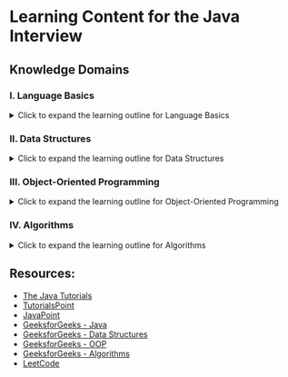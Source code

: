 # Learning Content for the Java Interview

## Knowledge Domains

### I. Language Basics 
<details>
<summary>Click to expand the learning outline for Language Basics</summary>
<table>
 <tr>
  <td style="font-weight: bold; font-size: medium">Knowledge Domain</td>
  <td style="font-weight: bold; font-size: medium">Topic</td>
  <td style="font-weight: bold; font-size: medium">Sub Topics</td>
 </tr>
 <tr>
  <td rowspan=38>I. Language Basics</td>
  <td>1. Java Releases and Evolution</td>
  <td>&nbsp;</td>
 </tr>
 <tr>
  <td>2. Compilation</td>
  <td>&nbsp;</td>
 </tr>
 <tr>
  <td rowspan=4>3. Running Java Code</td>
  <td>1. Java Virtual Machine</td>
 </tr>
 <tr>
  <td>2. Java Runtime Environment</td>
 </tr>
 <tr>
  <td>3. Java Development Toolkit</td>
 </tr>
 <tr>
  <td>4. Class Path</td>
 </tr>
 <tr>
  <td rowspan=7>3. Variables</td>
  <td>1. Declaration and Initialization</td>
 </tr>
 <tr>
  <td>2. Memory Location and Lifecycle</td>
 </tr>
 <tr>
  <td>3. Garbage Collection</td>
 </tr>
 <tr>
  <td>4. Primitive Types</td>
 </tr>
 <tr>
  <td>5. Non-Primitive Types</td>
 </tr>
 <tr>
  <td>6. Casting</td>
 </tr>
 <tr>
  <td>7. Final Variables</td>
 </tr>
 <tr>
  <td rowspan=4>4. Methods</td>
  <td>1. Signature</td>
 </tr>
 <tr>
  <td>2. Static Method</td>
 </tr>
 <tr>
  <td>3. Instance Method</td>
 </tr>
 <tr>
  <td>4. Pass by Value or Pass by Reference</td>
 </tr>
 <tr>
  <td>5. OperatorPrecedence</td>
  <td>&nbsp;</td>
 </tr>
 <tr>
  <td>6. Math Operations</td>
  <td>&nbsp;</td>
 </tr>
 <tr>
  <td>7. String Manipulation</td>
  <td>&nbsp;</td>
 </tr>
 <tr>
  <td rowspan=2>8. Conditionals</td>
  <td>1. If Statement</td>
 </tr>
 <tr>
  <td>2. Switch Statement</td>
 </tr>
 <tr>
  <td rowspan=4>9. Loops</td>
  <td>1. For Loop</td>
 </tr>
 <tr>
  <td>2. While Loop</td>
 </tr>
 <tr>
  <td>3. Do-While Loop</td>
 </tr>
 <tr>
  <td>4. Recursion</td>
 </tr>
 <tr>
  <td rowspan=3>10. I/O Streams</td>
  <td>1. Standard Input</td>
 </tr>
 <tr>
  <td>2. Standard Output</td>
 </tr>
 <tr>
  <td>3. Standard Error</td>
 </tr>
 <tr>
  <td rowspan=2>11. Exceptions</td>
  <td>1. Checked Exception</td>
 </tr>
 <tr>
  <td>2. Unchecked Exception</td>
 </tr>
 <tr>
  <td rowspan=5>12. Multi-Threading (Basic)</td>
  <td>1. Process</td>
 </tr>
 <tr>
  <td>2. Thread</td>
 </tr>
 <tr>
  <td>3. Fork / Join</td>
 </tr>
 <tr>
  <td>4. Mutex</td>
 </tr>
 <tr>
  <td>5. Race Condition</td>
 </tr>
 <tr>
  <td>13. Generic</td>
  <td>&nbsp;</td>
 </tr>
 <tr>
  <td>14. Differences between C++ and Java</td>
  <td>&nbsp;</td>
 </tr>
</table>
</details>

### II. Data Structures 
<details>
<summary>Click to expand the learning outline for Data Structures</summary>

<table>
 <tr>
  <td style="font-weight: bold; font-size: medium">Knowledge Domain</td>
  <td style="font-weight: bold; font-size: medium">Topic</td>
  <td style="font-weight: bold; font-size: medium">Sub Topics</td>
 </tr>
 <tr>
  <td rowspan=22>II. Data Structures</td>
  <td>1. Array</td>
  <td>&nbsp;</td>
 </tr>
 <tr>
  <td>2. Collection Interface</td>
  <td>&nbsp;</td>
 </tr>
 <tr>
  <td rowspan=2>3. List</td>
  <td>1. ArrayList</td>
 </tr>
 <tr>
  <td>2. LinkedList</td>
 </tr>
 <tr>
  <td rowspan=2>4. Set</td>
  <td>1. HashSet</td>
 </tr>
 <tr>
  <td>2. TreeSet</td>
 </tr>
 <tr>
  <td rowspan=2>5. Map</td>
  <td>1. HashMap</td>
 </tr>
 <tr>
  <td>2. TreeMap</td>
 </tr>
 <tr>
  <td>6. Stack</td>
  <td>&nbsp;</td>
 </tr>
 <tr>
  <td rowspan=2>7. Queue</td>
  <td>1. Deque</td>
 </tr>
 <tr>
  <td>2. Priority Queue</td>
 </tr>
 <tr>
  <td rowspan=2>8. Tree</td>
  <td>1. Binary Tree</td>
 </tr>
 <tr>
  <td>2. BST</td>
 </tr>
 <tr>
  <td rowspan=4>9. Graph</td>
  <td>1. Directed</td>
 </tr>
 <tr>
  <td>2. Undirected</td>
 </tr>
 <tr>
  <td>3. Acyclic Graph</td>
 </tr>
 <tr>
  <td>4. DAG</td>
 </tr>
 <tr>
  <td rowspan=5>10. Manipulating Data Structures</td>
  <td>1. Arrays</td>
 </tr>
 <tr>
  <td>2. Collections</td>
 </tr>
 <tr>
  <td>3. Iterations</td>
 </tr>
 <tr>
  <td>4. Lambda Expressions</td>
 </tr>
 <tr>
  <td>5. Streams</td>
 </tr>
</table>

</details>

### III. Object-Oriented Programming 
<details>
<summary>Click to expand the learning outline for Object-Oriented Programming</summary>

<table>
 <tr>
  <td style="font-weight: bold; font-size: medium">Knowledge Domain</td>
  <td style="font-weight: bold; font-size: medium">Topic</td>
  <td style="font-weight: bold; font-size: medium">Sub Topics</td>
 </tr>
 <tr>
  <td rowspan=36>III. Object-Oriented Programming</td>
  <td rowspan=15>1. Class &amp;Object</td>
  <td>1. What are Classes and Objects?</td>
 </tr>
 <tr>
  <td>2. Instantiation and the life cycle of an object</td>
 </tr>
 <tr>
  <td>3. Declaring and Implementing a Class</td>
 </tr>
 <tr>
  <td>4. Access Modifiers</td>
 </tr>
 <tr>
  <td>5. Data Member</td>
 </tr>
 <tr>
  <td>6. Method</td>
 </tr>
 <tr>
  <td>7. Types of Constructors</td>
 </tr>
 <tr>
  <td>8. Nested Class</td>
 </tr>
 <tr>
  <td>9. Accessor</td>
 </tr>
 <tr>
  <td>10. Static Variable</td>
 </tr>
 <tr>
  <td>11. Static Method</td>
 </tr>
 <tr>
  <td>12. Final Class</td>
 </tr>
 <tr>
  <td>13. Final Method</td>
 </tr>
 <tr>
  <td>14. Enum</td>
 </tr>
 <tr>
  <td>15. Date / Time Objects</td>
 </tr>
 <tr>
  <td rowspan=5>2. Inheritance</td>
  <td>1. What is Inheritance?</td>
 </tr>
 <tr>
  <td>2. Types of Inheritance</td>
 </tr>
 <tr>
  <td>3. Advantages of Inheritance</td>
 </tr>
 <tr>
  <td>4. Object Class</td>
 </tr>
 <tr>
  <td>5. Casting and instanceof</td>
 </tr>
 <tr>
  <td rowspan=4>3. Polymorphism</td>
  <td>1. What is Polymorphism?</td>
 </tr>
 <tr>
  <td>2. Method Overriding</td>
 </tr>
 <tr>
  <td>3. Method Overloading</td>
 </tr>
 <tr>
  <td>4. Static vs. Dynamic Polymorphism</td>
 </tr>
 <tr>
  <td rowspan=5>4. Abstract Classes and Interfaces</td>
  <td>1. Abstraction</td>
 </tr>
 <tr>
  <td>2. Abstract Classes</td>
 </tr>
 <tr>
  <td>3. Abstract Methods</td>
 </tr>
 <tr>
  <td>4. Interfaces</td>
 </tr>
 <tr>
  <td>5. Multiple Inheritance</td>
 </tr>
 <tr>
  <td rowspan=7>5. Further OOP Principles</td>
  <td>1. Composition</td>
 </tr>
 <tr>
  <td>2. Composition vs. Inheritance: Advantages and Disadvantages</td>
 </tr>
 <tr>
  <td>3. Association</td>
 </tr>
 <tr>
  <td>4. Aggregation</td>
 </tr>
 <tr>
  <td>5. Encapsulation</td>
 </tr>
 <tr>
  <td>6. Single Responsibility Principle</td>
 </tr>
 <tr>
  <td>7. Open/Closed Principle</td>
 </tr>
</table>
</details>

### IV. Algorithms
<details>
<summary>Click to expand the learning outline for Algorithms</summary>

<table>
 <tr>
  <td style="font-weight: bold; font-size: medium">Knowledge Domain</td>
  <td style="font-weight: bold; font-size: medium">Topic</td>
  <td style="font-weight: bold; font-size: medium">Sub Topics</td>
 </tr>
 <tr>
  <td rowspan=29>IV. Algorithms</td>
  <td>1. Time Complexity</td>
  <td>&nbsp;</td>
 </tr>
 <tr>
  <td>2. SpaceComplexity</td>
  <td>&nbsp;</td>
 </tr>
 <tr>
  <td rowspan=12>3. Techniques</td>
  <td>1. Brute Force Algorithms</td>
 </tr>
 <tr>
  <td>2. Greedy Algorithms</td>
 </tr>
 <tr>
  <td>3. Divide and Conquer Algorithms</td>
 </tr>
 <tr>
  <td>4. Two Pointers Technique</td>
 </tr>
 <tr>
  <td>5. Fast and Slow Pointers Technique</td>
 </tr>
 <tr>
  <td>6. Merge Intervals Technique</td>
 </tr>
 <tr>
  <td>7. Sliding Window Technique</td>
 </tr>
 <tr>
  <td>8. Cyclic Sort Technique</td>
 </tr>
 <tr>
  <td>9. Subsets Technique</td>
 </tr>
 <tr>
  <td>10. Topological Sort</td>
 </tr>
 <tr>
  <td>11. Top K Elements Technique</td>
 </tr>
 <tr>
  <td>12. Min Heaps and Max Heaps Technique</td>
 </tr>
 <tr>
  <td rowspan=7>4. Sorting</td>
  <td>1. Selection Sort</td>
 </tr>
 <tr>
  <td>2. Bubble Sort</td>
 </tr>
 <tr>
  <td>3. Insertion Sort</td>
 </tr>
 <tr>
  <td>4. Merge Sort</td>
 </tr>
 <tr>
  <td>5. Quick Sort</td>
 </tr>
 <tr>
  <td>6. Heap Sort</td>
 </tr>
 <tr>
  <td>7. Bucket Sort</td>
 </tr>
 <tr>
  <td rowspan=4>5. Searching</td>
  <td>1. Tree Traversal Algorithms (Pre-order, In-Order, Post-Order)</td>
 </tr>
 <tr>
  <td>2. Graph Traversal Algorithms (BFS, DFS)</td>
 </tr>
 <tr>
  <td>3. Linear Search</td>
 </tr>
 <tr>
  <td>4. Binary Search</td>
 </tr>
 <tr>
  <td rowspan=4>6. Recursion</td>
  <td>1. Iterative vs. Recursive Approach</td>
 </tr>
 <tr>
  <td>2. Memory Utilization of a Recursive Approach</td>
 </tr>
 <tr>
  <td>3. Maintaining Intermediate Results while Using Recursion</td>
 </tr>
 <tr>
  <td>4. Constructing the Recursive Calls and Determining the Base Case</td>
 </tr>
</table>
</details>

## Resources:

- [The Java Tutorials](https://docs.oracle.com/javase/tutorial/)
- [TutorialsPoint](https://www.tutorialspoint.com/java/index.htm)
- [JavaPoint](https://www.javatpoint.com/java-tutorial)
- [GeeksforGeeks - Java](https://www.geeksforgeeks.org/java/)
- [GeeksforGeeks - Data Structures](https://www.geeksforgeeks.org/data-structures/)
- [GeeksforGeeks - OOP](https://www.geeksforgeeks.org/object-oriented-programming-oops-concept-in-java/)
- [GeeksforGeeks - Algorithms](https://www.geeksforgeeks.org/fundamentals-of-algorithms/)
- [LeetCode](https://leetcode.com/) 
